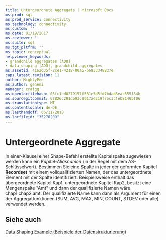 ```yaml
---
title: Untergeordnete Aggregate | Microsoft Docs
ms.prod: sql
ms.prod_service: connectivity
ms.technology: connectivity
ms.custom: ''
ms.date: 01/19/2017
ms.reviewer: ''
ms.suite: sql
ms.tgt_pltfrm: ''
ms.topic: conceptual
helpviewer_keywords:
- grandchild aggregates [ADO]
- data shaping [ADO], grandchild aggregates
ms.assetid: 4162d35f-2ce1-4218-80a5-b6933348837e
caps.latest.revision: 11
author: MightyPen
ms.author: genemi
manager: craigg
ms.openlocfilehash: 05fc1ed0279157f581e5d5fd7bdad3eac555f34b
ms.sourcegitcommit: 62826c291db93c9017ae219f75c3cfeb8140bf06
ms.translationtype: MT
ms.contentlocale: de-DE
ms.lasthandoff: 06/11/2018
ms.locfileid: "35270209"
---
```

# <a name="grandchild-aggregates"></a>Untergeordnete Aggregate
In einer-Klausel einer Shape-Befehl erstellte Kapitelspalte zugewiesen werden kann ein *Kapitel-Aliasnamen* (in der Regel mit dem AS-Schlüsselwort). Bestimmen Sie eine Spalte in jeder der geformten Kapitel **Recordset** mit einem vollqualifizierten Namen, der das untergeordnete Element mit der Spalte identifiziert. Beispielsweise enthält das übergeordnete Kapitel Kap1, untergeordnete Kapitel Kap2, besitzt eine Mengenspalte "Amt" und dann der qualifizierte Namen wäre chap1.chap2.amt. Der qualifizierte Name kann dann als Argument für einen der Aggregatfunktionen (SUM, AVG, MAX, MIN, COUNT, STDEV oder alle) verwendet werden.  
  
## <a name="see-also"></a>Siehe auch  
 [Data Shaping Example (Beispiele der Datenstrukturierung)](../../../ado/guide/data/data-shaping-example.md)
